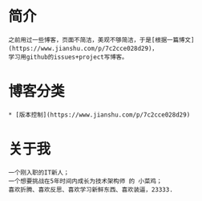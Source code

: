 # 简介
    之前用过一些博客，页面不简洁，美观不够简洁，于是[根据一篇博文](https://www.jianshu.com/p/7c2cce028d29)，
    学习用github的issues+project写博客。  
    
# 博客分类
    * [版本控制](https://www.jianshu.com/p/7c2cce028d29)  
    
# 关于我
    一个刚入职的IT新人；
    一个想要挑战在5年时间内成长为技术架构师 的 小菜鸡；
    喜欢折腾、喜欢反思、喜欢学习新鲜东西、喜欢装逼，23333.
